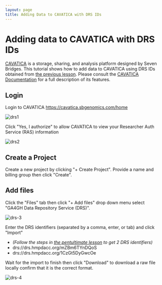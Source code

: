 ```yaml
---
layout: page
title: Adding Data to CAVATICA with DRS IDs
---
```


# Adding data to CAVATICA with DRS IDs

[CAVATICA](https://cavatica.sbgenomics.com/) is a storage, sharing, and analysis platform designed by Seven Bridges. This tutorial shows how to add data to CAVATICA using DRS IDs obtained from [the previous lesson](find-export/). Please consult the [CAVATICA Documentation](https://docs.cavatica.org/docs) for a full description of its features.

## Login

Login to CAVATICA https://cavatica.sbgenomics.com/home

![drs1](https://i.imgur.com/KlGNa2Y.png)

Click "Yes, I authorize" to allow CAVATICA to view your Researcher Auth Service (RAS) information

![drs2](https://i.imgur.com/E3LjLsr.png)

## Create a Project

Create a new project by clicking "+ Create Project". Provide a name and billing group then click "Create".  

## Add files

Click the "Files" tab then click "+ Add files" drop down menu select "GA4GH Data Repository Service (DRS)".  

![drs-3](https://i.imgur.com/zWX7W9M.png)

Enter the DRS identifiers (separated by a comma, enter, or tab) and click "Import"
* _(Follow the steps in [the pentultimate lesson](./find-export) to get 2 DRS identifiers)_
* drs://drs.hmpdacc.org/mZBm6TYnDQoS
* drs://drs.hmpdacc.org/1CzGt5DyGwcOe

Wait for the import to finish then click "Download" to download a raw file locally confirm that it is the correct format.

![drs-4](https://i.imgur.com/mLcE2wZ.png)
